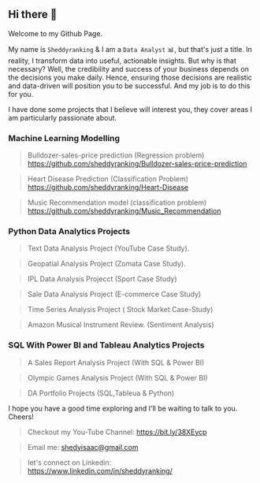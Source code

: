 ## Hi there 👋

Welcome to my Github Page.

My name is `Sheddyranking` & I am a `Data Analyst` 📊, but that's just a title. In reality, I transform data into useful, actionable insights.
But why is that necessary? Well, the credibility and success of your business depends on the decisions you make daily.
Hence, ensuring those decisions are realistic and data-driven will position you to be successful. And my job is to do this for you.

I have done some projects that I believe will interest you, they cover areas I am particularly passionate about.

### Machine Learning Modelling 
> Bulldozer-sales-price prediction (Regression problem)
https://github.com/sheddyranking/Bulldozer-sales-price-prediction

> Heart Disease Prediction (Classification Problem)
https://github.com/sheddyranking/Heart-Disease

> Music Recommendation model (classification problem)
https://github.com/sheddyranking/Music_Recommendation

### Python Data Analytics Projects

  > Text Data Analysis Project (YouTube Case Study).

  > Geopatial Analysis Project (Zomata Case Study).
  
  > IPL Data Analysis Projecct (Sport Case Study)
  
  > Sale Data Analysis Project (E-commerce Case Study)

  > Time Series Analysis Project ( Stock Market Case-Study)

  > Amazon Musical Instrument Review. (Sentiment Analysis)

### SQL With Power BI and Tableau Analytics Projects

  > A Sales Report Analysis Project (With SQL & Power BI)
    
  > Olympic Games Analysis Project (With SQL & Power BI)
  
  > DA Portfolio Projects (SQL,Tableua & Python)
 
I hope you have a good time exploring and I'll be waiting to talk to you. Cheers!

 
  > Checkout my You-Tube Channel: https://bit.ly/38XEycp
  
  > Email me: shedyisaac@gmail.com
  
  > let's connect on Linkedin: https://www.linkedin.com/in/sheddyranking/
